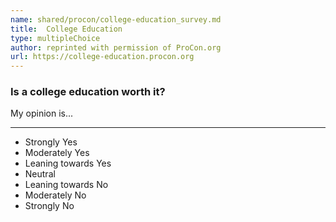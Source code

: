 ```yaml
---
name: shared/procon/college-education_survey.md
title:  College Education 
type: multipleChoice
author: reprinted with permission of ProCon.org
url: https://college-education.procon.org 
---
```


###  Is a college education worth it?

My opinion is...

---

- Strongly Yes
- Moderately Yes
- Leaning towards Yes
- Neutral
- Leaning towards No
- Moderately No
- Strongly No

